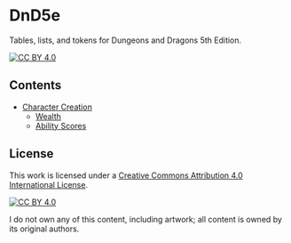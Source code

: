 # DnD5e
Tables, lists, and tokens for Dungeons and Dragons 5th Edition.

[![CC BY 4.0][cc-by-shield]][cc-by]

## Contents
* [Character Creation](character_creation)
  * [Wealth](character_creation#wealth)
  * [Ability Scores](character_creation#ability-scores)

## License
This work is licensed under a
[Creative Commons Attribution 4.0 International License][cc-by].

[![CC BY 4.0][cc-by-image]][cc-by]

[cc-by]: http://creativecommons.org/licenses/by/4.0/
[cc-by-image]: https://i.creativecommons.org/l/by/4.0/88x31.png
[cc-by-shield]: https://img.shields.io/badge/License-CC%20BY%204.0-lightgrey.svg

I do not own any of this content, including artwork; all content is owned by its original authors.
